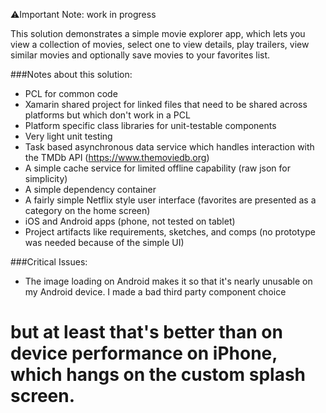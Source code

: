 ⚠️Important Note: work in progress

This solution demonstrates a simple movie explorer app, which lets you view a collection of movies, select one to view details, play trailers, view similar movies and optionally save movies to your favorites list. 

###Notes about this solution:
* PCL for common code
* Xamarin shared project for linked files that need to be shared across platforms but which don't work in a PCL
* Platform specific class libraries for unit-testable components
* Very light unit testing
* Task based asynchronous data service which handles interaction with the TMDb API (https://www.themoviedb.org)
* A simple cache service for limited offline capability (raw json for simplicity)
* A simple dependency container
* A fairly simple Netflix style user interface (favorites are presented as a category on the home screen)
* iOS and Android apps (phone, not tested on tablet) 
* Project artifacts like requirements, sketches, and comps (no prototype was needed because of the simple UI)

###Critical Issues:
* The image loading on Android makes it so that it's nearly unusable on my Android device. I made a bad third party component choice
# but at least that's better than on device performance on iPhone, which hangs on the custom splash screen. 
